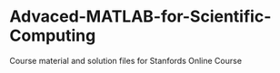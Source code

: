 # Advaced-MATLAB-for-Scientific-Computing
Course material and solution files for Stanfords Online Course
